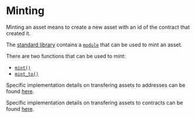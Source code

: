 # Minting

Minting an asset means to create a new asset with an id of the contract that created it.

The [standard library](https://github.com/FuelLabs/sway/tree/master/sway-lib-std) contains a [`module`](https://github.com/FuelLabs/sway/blob/master/sway-lib-std/src/asset.sw) that can be used to mint an asset.

There are two functions that can be used to mint:

<!-- no toc -->
- [`mint()`](./mint.md)
- [`mint_to()`](./address-or-contract.md)

Specific implementation details on transfering assets to addresses can be found [here](./address.md).

Specific implementation details on transfering assets to contracts can be found [here](./contract.md).
